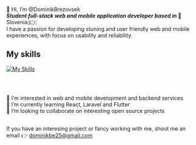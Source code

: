 👋 Hi, I’m @DominikBrezovsek
<br>
<b><i>Student full-stack web and mobile application developer based in </i></b>📍 Slovenia🇸🇮
<br>
I have a passion for developing stuning and user friendly web and mobile experiences, with focus on usability and reliability.
<br>

## My skills

[![My Skills](https://skillicons.dev/icons?i=html,css,js,figma,laravel,nextjs,php,mysql,postman,vue,redis,tailwind&perline=4)](https://skillicons.dev)
## 
<br>

👀 I’m interested in web and mobile development and backend services <br>
🌱 I’m currently learning React, Laravel and Flutter <br>
💞️ I’m looking to collaborate on interesting open source projects <br>
##
If you have an interesing project or fancy working with me, shoot me an email 👉 dominikbe25@gmail.com

